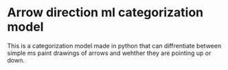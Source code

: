 # Arrow direction ml categorization model
This is a categorization model made in python that can diffrentiate between simple ms paint drawings of arrows and wehther they are pointing up or down.
